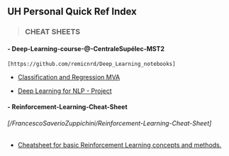 ﻿
## UH Personal Quick Ref Index



>### CHEAT SHEETS
#### - Deep-Learning-course-@-CentraleSupélec-MST2 
    [https://github.com/remicnrd/Deep_Learning_notebooks]

* [Classification and Regression MVA](https://github.com/uhasan1/Quick-Ref-Cheat-Sheets/blob/Deep-Learning-course-%40-CentraleSup%C3%A9lec-MST2/Classification_Regression.ipynb)

* [Deep Learning for NLP - Project](https://github.com/uhasan1/Quick-Ref-Cheat-Sheets/blob/Deep-Learning-course-%40-CentraleSup%C3%A9lec-MST2/nlp_project.ipynb)

#### - Reinforcement-Learning-Cheat-Sheet
###### [/FrancescoSaverioZuppichini/Reinforcement-Learning-Cheat-Sheet]

* [Cheatsheet for basic Reinforcement Learning concepts and methods.](https://github.com/uhasan1/Quick-Ref-Cheat-Sheets/blob/rl_cheatsheet.pdf)

